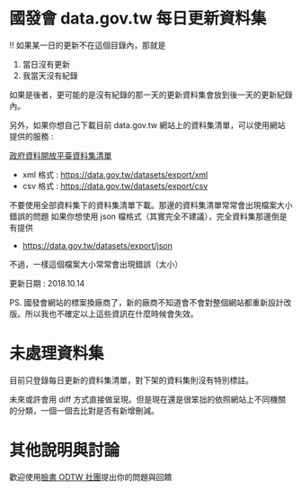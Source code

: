# 國發會 data.gov.tw 每日更新資料集

!! 如果某一日的更新不在這個目錄內，那就是
1. 當日沒有更新
2. 我當天沒有紀錄

如果是後者，更可能的是沒有紀錄的那一天的更新資料集會放到後一天的更新紀錄內。

另外，如果你想自己下載目前 data.gov.tw 網站上的資料集清單，可以使用網站提供的服務 : 

[政府資料開放平臺資料集清單](https://data.gov.tw/dataset/6564)
- xml 格式 : https://data.gov.tw/datasets/export/xml
- csv 格式 : https://data.gov.tw/datasets/export/csv

不要使用全部資料集下的資料集清單下載。那邊的資料集清單常常會出現檔案大小錯誤的問題
如果你想使用 json 檔格式（其實完全不建議），完全資料集那邊倒是有提供
- https://data.gov.tw/datasets/export/json

不過，一樣這個檔案大小常常會出現錯誤（太小）

更新日期 : 2018.10.14

PS. 國發會網站的標案換廠商了，新的廠商不知道會不會對整個網站都重新設計改版。所以我也不確定以上這些資訊在什麼時候會失效。

# 未處理資料集

目前只登錄每日更新的資料集清單，對下架的資料集則沒有特別標註。

未來或許會用 diff 方式直接做呈現。但是現在還是很笨拙的依照網站上不同機關的分類，一個一個去比對是否有新增刪減。

# 其他說明與討論

歡迎使用[臉書 ODTW 社團](https://www.facebook.com/groups/odtwn/)提出你的問題與回饋
